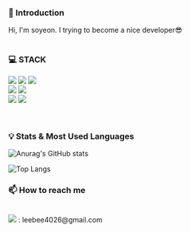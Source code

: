 ### 🙌 Introduction
Hi, I'm soyeon.
I trying to become a nice developer😎
<br>
<br>

### 💻 STACK

![](https://img.shields.io/badge/Javascript-F7DF1E?style=flat-square&logo=JavaScript&logoColor=black)
![](https://img.shields.io/badge/HTML5-E34F26?style=flat-square&logo=HTML5&logoColor=white)
![](https://img.shields.io/badge/CSS3-1572B6?style=flat-square&logo=CSS3&logoColor=white)
<br>
![](https://img.shields.io/badge/React-61DAFB?style=flat-square&logo=React&logoColor=black)
![](https://img.shields.io/badge/Redux-764ABC?style=flat-square&logo=Redux&logoColor=white)
<br>
![](https://img.shields.io/badge/VisualStudioCode-E10098?style=flat-square&logo=GraphQL&logoColor=white)
![](https://img.shields.io/badge/PyCharm-000000?style=flat-square&logo=GraphQL&logoColor=white)

<br>

### 💡 Stats & Most Used Languages
![Anurag's GitHub stats](https://github-readme-stats.vercel.app/api?username=leebee2&show_icons=true&theme=radical)

![Top Langs](https://github-readme-stats.vercel.app/api/top-langs/?username=leebee2&layout=compact&theme=radical)
<br>

### 📫 How to reach me
<br>
<img src="https://img.shields.io/badge/Gmail-white?style=flat&logo=Gmail&logoColor=EA4335"/> : leebee4026@gmail.com
